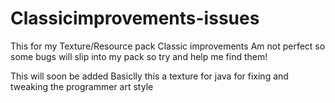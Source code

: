 # Classicimprovements-issues
This for my Texture/Resource pack Classic improvements Am not perfect so some bugs will slip into my pack so try and help me find them!

This will soon be added Basiclly this a texture for java for fixing and tweaking the programmer art style

